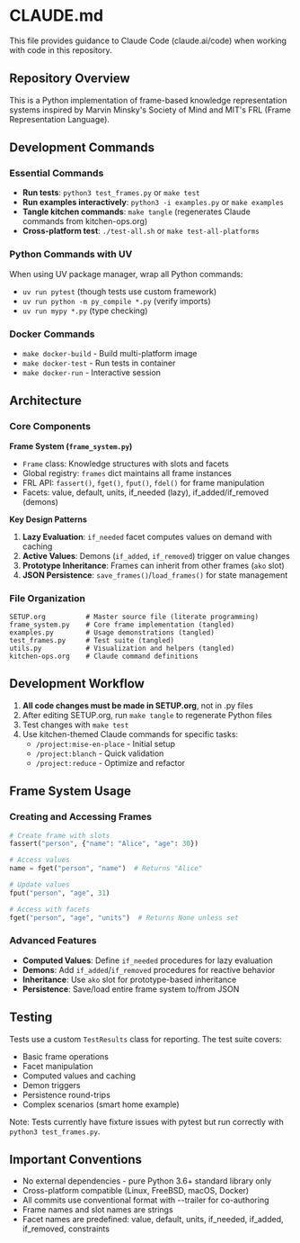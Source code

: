 # CLAUDE.md

This file provides guidance to Claude Code (claude.ai/code) when working with code in this repository.

## Repository Overview

This is a Python implementation of frame-based knowledge representation systems inspired by Marvin Minsky's Society of Mind and MIT's FRL (Frame Representation Language).

## Development Commands

### Essential Commands
- **Run tests**: `python3 test_frames.py` or `make test`
- **Run examples interactively**: `python3 -i examples.py` or `make examples`
- **Tangle kitchen commands**: `make tangle` (regenerates Claude commands from kitchen-ops.org)
- **Cross-platform test**: `./test-all.sh` or `make test-all-platforms`

### Python Commands with UV
When using UV package manager, wrap all Python commands:
- `uv run pytest` (though tests use custom framework)
- `uv run python -m py_compile *.py` (verify imports)
- `uv run mypy *.py` (type checking)

### Docker Commands
- `make docker-build` - Build multi-platform image
- `make docker-test` - Run tests in container
- `make docker-run` - Interactive session

## Architecture

### Core Components

**Frame System (`frame_system.py`)**
- `Frame` class: Knowledge structures with slots and facets
- Global registry: `frames` dict maintains all frame instances
- FRL API: `fassert()`, `fget()`, `fput()`, `fdel()` for frame manipulation
- Facets: value, default, units, if_needed (lazy), if_added/if_removed (demons)

**Key Design Patterns**
1. **Lazy Evaluation**: `if_needed` facet computes values on demand with caching
2. **Active Values**: Demons (`if_added`, `if_removed`) trigger on value changes
3. **Prototype Inheritance**: Frames can inherit from other frames (`ako` slot)
4. **JSON Persistence**: `save_frames()`/`load_frames()` for state management

### File Organization
```
SETUP.org          # Master source file (literate programming)
frame_system.py    # Core frame implementation (tangled)
examples.py        # Usage demonstrations (tangled)
test_frames.py     # Test suite (tangled)
utils.py           # Visualization and helpers (tangled)
kitchen-ops.org    # Claude command definitions
```

## Development Workflow

1. **All code changes must be made in SETUP.org**, not in .py files
2. After editing SETUP.org, run `make tangle` to regenerate Python files
3. Test changes with `make test`
4. Use kitchen-themed Claude commands for specific tasks:
   - `/project:mise-en-place` - Initial setup
   - `/project:blanch` - Quick validation
   - `/project:reduce` - Optimize and refactor

## Frame System Usage

### Creating and Accessing Frames
```python
# Create frame with slots
fassert("person", {"name": "Alice", "age": 30})

# Access values
name = fget("person", "name")  # Returns "Alice"

# Update values
fput("person", "age", 31)

# Access with facets
fget("person", "age", "units")  # Returns None unless set
```

### Advanced Features
- **Computed Values**: Define `if_needed` procedures for lazy evaluation
- **Demons**: Add `if_added`/`if_removed` procedures for reactive behavior
- **Inheritance**: Use `ako` slot for prototype-based inheritance
- **Persistence**: Save/load entire frame system to/from JSON

## Testing

Tests use a custom `TestResults` class for reporting. The test suite covers:
- Basic frame operations
- Facet manipulation
- Computed values and caching
- Demon triggers
- Persistence round-trips
- Complex scenarios (smart home example)

Note: Tests currently have fixture issues with pytest but run correctly with `python3 test_frames.py`.

## Important Conventions

- No external dependencies - pure Python 3.6+ standard library only
- Cross-platform compatible (Linux, FreeBSD, macOS, Docker)
- All commits use conventional format with --trailer for co-authoring
- Frame names and slot names are strings
- Facet names are predefined: value, default, units, if_needed, if_added, if_removed, constraints